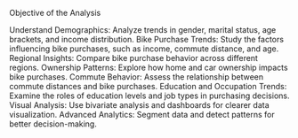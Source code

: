Objective of the Analysis

Understand Demographics: Analyze trends in gender, marital status, age brackets, and income distribution.
Bike Purchase Trends: Study the factors influencing bike purchases, such as income, commute distance, and age.
Regional Insights: Compare bike purchase behavior across different regions.
Ownership Patterns: Explore how home and car ownership impacts bike purchases.
Commute Behavior: Assess the relationship between commute distances and bike purchases.
Education and Occupation Trends: Examine the roles of education levels and job types in purchasing decisions.
Visual Analysis: Use bivariate analysis and dashboards for clearer data visualization.
Advanced Analytics: Segment data and detect patterns for better decision-making.

